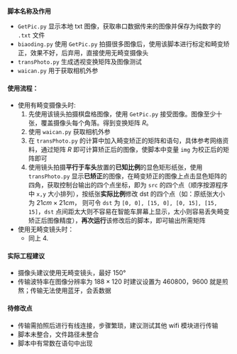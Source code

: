 <!--
 * @Author: FYB
 * @Description: GitHub: https://github.com/magil0
 * @Date : 2022.8.29
 * @加油捏
-->
**脚本名称及作用**
- `GetPic.py` 显示本地 txt 图像，获取串口数据传来的图像并保存为纯数字的 `.txt` 文件
- `biaoding.py` 使用 `GetPic.py` 拍摄很多图像后，使用该脚本进行标定和畸变矫正，效果不好，后弃用，直接使用无畸变摄像头
- `transPhoto.py` 生成透视变换矩阵及图像测试
- `waican.py` 用于获取相机外参

#### 使用流程：
- 使用有畸变摄像头时:
   1. 先使用该镜头拍摄棋盘格图像，使用 `GetPic.py` 接受图像。图像至少十张，覆盖摄像头每个角落。得到变换矩阵 $R$。
   2. 使用 `waican.py` 获取相机外参
   3. 在 `transPhoto.py` 的计算中加入畸变矫正的矩阵和语句，具体参考网络资料，通过矩阵 $R$ 即可计算矫正后的图像，使脚本中变量 `img` 为校正后的矩阵即可
   4. 使用镜头拍摄**平行于车头**放置的**已知比例**的显色矩形纸张，使用 `transPhoto.py` 显示**已矫正**的图像，在畸变矫正的图像上点击显色矩阵的四角，获取控制台输出的四个点坐标，即为 `src` 的四个点（顺序按源程序中 `x,y` 大小排列），按纸张**实际比例**修改 dst 的四个点（如：原纸张大小为 $21cm \times 21cm$， 则可令 `dst` 为 `[0, 0], [15, 0], [0, 15], [15, 15]`，`dst` 点间距太大则不容易在智能车屏幕上显示，太小则容易丢失畸变矫正后图像精度），**再次运行**该修改后的脚本，即可输出所需矩阵
- 使用无畸变镜头时：
  - 同上 4.

#### 实际工程建议
- 摄像头建议使用无畸变镜头，最好 $150°$
- 传输波特率在图像分辨率为 $188 \times 120$ 时建议设置为 $460800$，$9600$ 就是煎熬；传输无法使用蓝牙，会丢数据

#### 待修改点
- 传输需拍照后进行有线连接，步骤繁琐，建议测试其他 wifi 模块进行传输
- 脚本未整合，文件路径未整合
- 脚本中有常数在语句中出现
